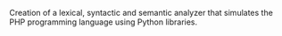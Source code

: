 Creation of a lexical, syntactic and semantic analyzer that simulates the PHP programming language using Python libraries.
